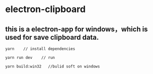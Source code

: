 # electron-clipboard

## this is a electron-app for windows，which is used for save clipboard data.

``` 
yarn    // install dependencies

yarn run dev    // run 

yarn build:win32   //bulid soft on windows  
```


